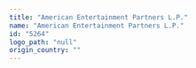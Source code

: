 ```yaml
---
title: "American Entertainment Partners L.P."
name: "American Entertainment Partners L.P."
id: "5264"
logo_path: "null"
origin_country: ""
---
```

